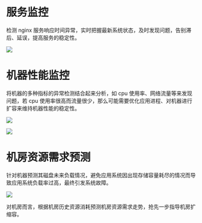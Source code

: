 # **服务监控**

检测 nginx 服务响应时间异常，实时把握最新系统状态，及时发现问题，告别滞后、延误，提高服务的稳定性。

![](https://pandora-kibana.qiniu.com/nginx_monitor1.png)

# **机器性能监控**

将机器的多种指标的异常检测结合起来分析，如 cpu 使用率、网络流量等来发现问题，若 cpu 使用率很高而流量很少，那么可能需要优化应用进程、对机器进行扩容来维持机器性能的稳定性。

![](https://pandora-kibana.qiniu.com/machine_monitor1.png)

![](https://pandora-kibana.qiniu.com/machine_bytes_monitor.png)

# **机房资源需求预测**

针对机器预测其磁盘未来负载情况，避免应用系统因出现存储容量耗尽的情况而导致应用系统负载率过高，最终引发系统故障。

![](https://pandora-kibana.qiniu.com/disk_monitor1.png)

对机房而言，根据机房历史资源消耗预测机房资源需求走势，抢先一步指导机房扩缩容。




